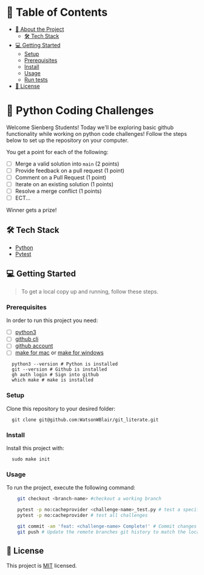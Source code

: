 # 📗 Table of Contents

- [📖 About the Project](#about-project)
  - [🛠 Tech Stack](#tech-stack)
- [💻 Getting Started](#getting-started)
  - [Setup](#setup)
  - [Prerequisites](#prerequisites)
  - [Install](#install)
  - [Usage](#usage)
  - [Run tests](#run-tests)
- [📝 License](#license)

<!-- PROJECT DESCRIPTION -->

# 📖 Python Coding Challenges <a name="about-project"></a>

Welcome Sienberg Students! Today we'll be exploring basic github functionality while working on python code challenges!
Follow the steps below to set up the repository on your computer.

You get a point for each of the following:
- [ ] Merge a valid solution into `main` (2 points)
- [ ] Provide feedback on a pull request (1 point)
- [ ] Comment on a Pull Request (1 point)
- [ ] Iterate on an existing solution (1 points)
- [ ] Resolve a merge conflict (1 points)
- [ ] ECT...

Winner gets a prize!


## 🛠 Tech Stack <a name="tech-stack"></a>
- [Python](https://www.python.org/)
- [Pytest](https://docs.pytest.org/en/7.2.x/)



<!-- GETTING STARTED -->

## 💻 Getting Started <a name="getting-started"></a>

> To get a local copy up and running, follow these steps.

### Prerequisites

In order to run this project you need:

- [ ] [python3](https://docs.python-guide.org/starting/install3/osx/)
- [ ] [github cli](https://github.com/cli/cli#installation)
- [ ] [github account](https://github.com/)
- [ ] [make for mac](https://formulae.brew.sh/formula/make) or [make for windows](https://gnuwin32.sourceforge.net/packages/make.htm)

```Shell
  python3 --version # Python is installed
  git --version # Github is installed
  gh auth login # Sign into github
  which make # make is installed
```

### Setup

Clone this repository to your desired folder:

```Shell
  git clone git@github.com:WatsonWBlair/git_literate.git
```


### Install

Install this project with:

```Shell
  sudo make init
```


### Usage

To run the project, execute the following command:


```bash
    git checkout <branch-name> #checkout a working branch

    pytest -p no:cacheprovider <challenge-name>_test.py # test a specific challenge
    pytest -p no:cacheprovider # test all challenges

    git commit -am 'feat: <challenge-name> Complete!' # Commit changes to your local branch
    git push # Update the remote branches git history to match the local branch
```



<!-- LICENSE -->

## 📝 License <a name="license"></a>

This project is [MIT](./LICENSE) licensed.
